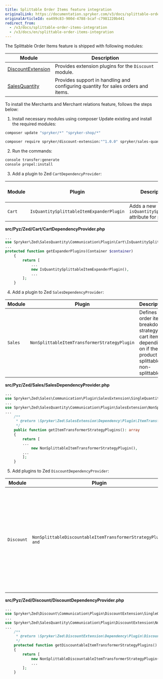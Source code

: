 ```yaml
---
title: Splittable Order Items feature integration
originalLink: https://documentation.spryker.com/v3/docs/splittable-order-items-integration
originalArticleId: ea499c83-900d-4788-bcaf-c7981220b441
redirect_from:
  - /v3/docs/splittable-order-items-integration
  - /v3/docs/en/splittable-order-items-integration
---
```


The Splittable Order Items feature is shipped with following modules:

| Module | Description |
| --- | --- |
| [DiscountExtension](https://github.com/spryker/spryker/tree/master/Bundles/DiscountExtension) | Provides extension plugins for the `Discount` module. |
| [SalesQuantity](https://github.com/spryker/spryker/tree/master/Bundles/SalesQuantity)| Provides support in handling and configuring quantity for sales orders and items. |

To install the Merchants and Merchant relations feature, follows the steps below:

1. Install necessary modules using composer
Update existing and install the required modules:

```bash
composer update "spryker/*" "spryker-shop/*"
```

```bash
composer require spryker/discount-extension:"^1.0.0" spryker/sales-quantity:"^1.0.0" --update-with-dependencies
```

2. Run the commands:

```bash
console transfer:generate
console propel:install
```

3. Add a plugin to Zed `CartDependencyProvider`:


| Module | Plugin | Description | Method in Dependency Provider |
| --- | --- | --- | --- |
| `Cart` | `IsQuantitySplittableItemExpanderPlugin` | Adds a new `isQuantitySplittable` attribute for products | `getExpanderPlugins` |

**src/Pyz/Zed/Cart/CartDependencyProvider.php**

```php
...
use Spryker\Zed\SalesQuantity\Communication\Plugin\Cart\IsQuantitySplittableItemExpanderPlugin;
...
protected function getExpanderPlugins(Container $container)
    {
        return [
            ...
            new IsQuantitySplittableItemExpanderPlugin(),
            ...
        ];
    }
```

4. Add a plugin to Zed `SalesDependencyProvider`:


| Module | Plugin | Description | Method in Dependency Provider |
| --- | --- | --- | --- |
| `Sales` | `NonSplittableItemTransformerStrategyPlugin` | Defines order item breakdown strategy for cart items depending on if the product is splittable or non-splittable. | `getItemTransformerStrategyPlugins` |

**src/Pyz/Zed/Sales/SalesDependencyProvider.php**

```php
...
use Spryker\Zed\Sales\Communication\Plugin\SalesExtension\SingleQuantityBasedItemTransformerStrategyPlugin;
...
use Spryker\Zed\SalesQuantity\Communication\Plugin\SalesExtension\NonSplittableItemTransformerStrategyPlugin;
...   
    /**
     * @return \Spryker\Zed\SalesExtension\Dependency\Plugin\ItemTransformerStrategyPluginInterface[]
     */
    public function getItemTransformerStrategyPlugins(): array
    {
        return [
        ...    
			new NonSplittableItemTransformerStrategyPlugin(),
        ...    
        ];
    }
```

5. Add plugins to Zed `DiscountDependencyProvider`:


| Module | Plugin | Description | Method in Dependency Provider |
| --- | --- | --- | --- |
| `Discount` |`NonSplittableDiscountableItemTransformerStrategyPlugin and`  | Defines discountable item transformation strategy for splittable and non-splittable items to adjust the discount calculation item breakdown according to the corresponding order item breakdown. | `getDiscountableItemTransformerStrategyPlugins` |

**src/Pyz/Zed/Discount/DiscountDependencyProvider.php**

```php
...
use Spryker\Zed\Discount\Communication\Plugin\DiscountExtension\SingleQuantityBasedDiscountableItemTransformerStrategyPlugin;
...
use Spryker\Zed\SalesQuantity\Communication\Plugin\DiscountExtension\NonSplittableDiscountableItemTransformerStrategyPlugin;
...
    /**
     * @return \Spryker\Zed\DiscountExtension\Dependency\Plugin\DiscountableItemTransformerStrategyPluginInterface[]
     */
    protected function getDiscountableItemTransformerStrategyPlugins(): array
    {
        return [
            new NonSplittableDiscountableItemTransformerStrategyPlugin(),
            ...
        ];
    }
```
